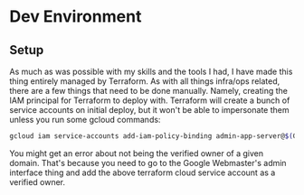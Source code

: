 # Dev Environment

## Setup

As much as was possible with my skills and the tools I had, I have made this thing entirely managed by Terraform. As with
all things infra/ops related, there are a few things that need to be done manually. Namely, creating the IAM principal
for Terraform to deploy with. Terraform will create a bunch of service accounts on initial deploy, but it won't be able
to impersonate them unless you run some gcloud commands:

```bash
gcloud iam service-accounts add-iam-policy-binding admin-app-server@$(GCP_PROJECT).iam.gserviceaccount.com --member serviceAccount:terraform-cloud@$(GCP_PROJECT).iam.gserviceaccount.com --role roles/iam.serviceAccountUser
```

You might get an error about not being the verified owner of a given domain. That's because you need to go to the Google Webmaster's admin interface thing and add the above terraform cloud service account as a verified owner.
